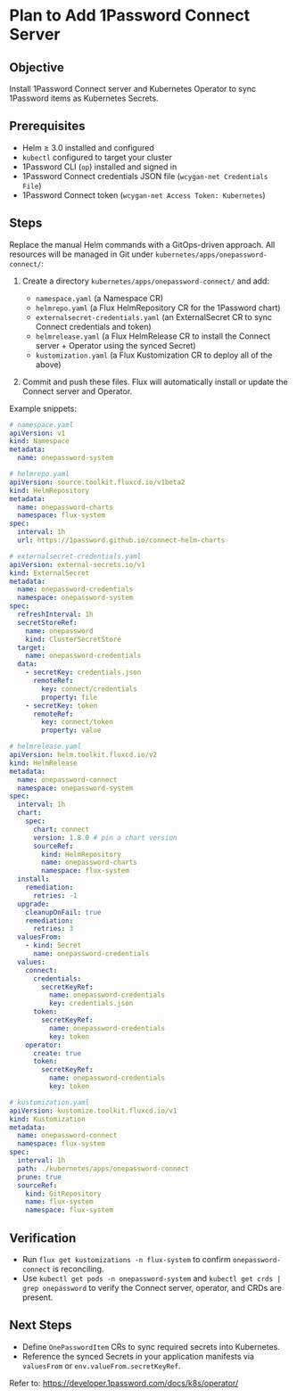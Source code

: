 # Plan to Add 1Password Connect Server

## Objective

Install 1Password Connect server and Kubernetes Operator to sync 1Password items
as Kubernetes Secrets.

## Prerequisites

- Helm ≥ 3.0 installed and configured
- `kubectl` configured to target your cluster
- 1Password CLI (`op`) installed and signed in
- 1Password Connect credentials JSON file (`wcygan-net Credentials File`)
- 1Password Connect token (`wcygan-net Access Token: Kubernetes`)

## Steps

Replace the manual Helm commands with a GitOps-driven approach. All resources
will be managed in Git under `kubernetes/apps/onepassword-connect/`:

1. Create a directory `kubernetes/apps/onepassword-connect/` and add:
   - `namespace.yaml` (a Namespace CR)
   - `helmrepo.yaml` (a Flux HelmRepository CR for the 1Password chart)
   - `externalsecret-credentials.yaml` (an ExternalSecret CR to sync Connect
     credentials and token)
   - `helmrelease.yaml` (a Flux HelmRelease CR to install the Connect server +
     Operator using the synced Secret)
   - `kustomization.yaml` (a Flux Kustomization CR to deploy all of the above)

2. Commit and push these files. Flux will automatically install or update the
   Connect server and Operator.

Example snippets:

```yaml
# namespace.yaml
apiVersion: v1
kind: Namespace
metadata:
  name: onepassword-system
```

```yaml
# helmrepo.yaml
apiVersion: source.toolkit.fluxcd.io/v1beta2
kind: HelmRepository
metadata:
  name: onepassword-charts
  namespace: flux-system
spec:
  interval: 1h
  url: https://1password.github.io/connect-helm-charts
```

```yaml
# externalsecret-credentials.yaml
apiVersion: external-secrets.io/v1
kind: ExternalSecret
metadata:
  name: onepassword-credentials
  namespace: onepassword-system
spec:
  refreshInterval: 1h
  secretStoreRef:
    name: onepassword
    kind: ClusterSecretStore
  target:
    name: onepassword-credentials
  data:
    - secretKey: credentials.json
      remoteRef:
        key: connect/credentials
        property: file
    - secretKey: token
      remoteRef:
        key: connect/token
        property: value
```

```yaml
# helmrelease.yaml
apiVersion: helm.toolkit.fluxcd.io/v2
kind: HelmRelease
metadata:
  name: onepassword-connect
  namespace: onepassword-system
spec:
  interval: 1h
  chart:
    spec:
      chart: connect
      version: 1.8.0 # pin a chart version
      sourceRef:
        kind: HelmRepository
        name: onepassword-charts
        namespace: flux-system
  install:
    remediation:
      retries: -1
  upgrade:
    cleanupOnFail: true
    remediation:
      retries: 3
  valuesFrom:
    - kind: Secret
      name: onepassword-credentials
  values:
    connect:
      credentials:
        secretKeyRef:
          name: onepassword-credentials
          key: credentials.json
      token:
        secretKeyRef:
          name: onepassword-credentials
          key: token
    operator:
      create: true
      token:
        secretKeyRef:
          name: onepassword-credentials
          key: token
```

```yaml
# kustomization.yaml
apiVersion: kustomize.toolkit.fluxcd.io/v1
kind: Kustomization
metadata:
  name: onepassword-connect
  namespace: flux-system
spec:
  interval: 1h
  path: ./kubernetes/apps/onepassword-connect
  prune: true
  sourceRef:
    kind: GitRepository
    name: flux-system
    namespace: flux-system
```

## Verification

- Run `flux get kustomizations -n flux-system` to confirm `onepassword-connect`
  is reconciling.
- Use `kubectl get pods -n onepassword-system` and
  `kubectl get crds | grep onepassword` to verify the Connect server, operator,
  and CRDs are present.

## Next Steps

- Define `OnePasswordItem` CRs to sync required secrets into Kubernetes.
- Reference the synced Secrets in your application manifests via `valuesFrom` or
  `env.valueFrom.secretKeyRef`.

Refer to: https://developer.1password.com/docs/k8s/operator/
